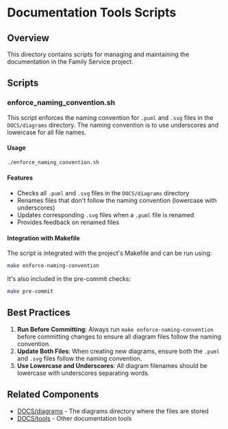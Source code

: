 # Documentation Tools Scripts

## Overview

This directory contains scripts for managing and maintaining the documentation in the Family Service project.

## Scripts

### enforce_naming_convention.sh

This script enforces the naming convention for `.puml` and `.svg` files in the `DOCS/diagrams` directory. The naming convention is to use underscores and lowercase for all file names.

#### Usage

```bash
./enforce_naming_convention.sh
```

#### Features

- Checks all `.puml` and `.svg` files in the `DOCS/diagrams` directory
- Renames files that don't follow the naming convention (lowercase with underscores)
- Updates corresponding `.svg` files when a `.puml` file is renamed
- Provides feedback on renamed files

#### Integration with Makefile

The script is integrated with the project's Makefile and can be run using:

```bash
make enforce-naming-convention
```

It's also included in the pre-commit checks:

```bash
make pre-commit
```

## Best Practices

1. **Run Before Committing**: Always run `make enforce-naming-convention` before committing changes to ensure all diagram files follow the naming convention.
2. **Update Both Files**: When creating new diagrams, ensure both the `.puml` and `.svg` files follow the naming convention.
3. **Use Lowercase and Underscores**: All diagram filenames should be lowercase with underscores separating words.

## Related Components

- [DOCS/diagrams](../../diagrams/README.md) - The diagrams directory where the files are stored
- [DOCS/tools](../README.md) - Other documentation tools
